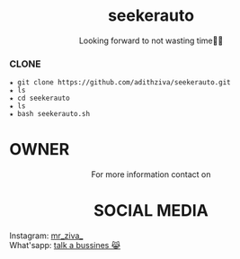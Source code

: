 <h1 align="center">seekerauto</h1>
<p align="center">
Looking forward to not wasting time🏴‍☠️
</p>


### CLONE
```
★ git clone https://github.com/adithziva/seekerauto.git
★ ls
★ cd seekerauto
★ ls
★ bash seekerauto.sh
```

# OWNER
<p align="center">For more information contact on</p>
<h1 align="center">SOCIAL MEDIA</h1>
<div> 
Instagram: <a href="https://instagram.com/mr_ziva_?igshid=16l8x2u66fm0u">mr_ziva_</a>
</div>
What'sapp: <a href="https://wa.me/+916282943771">talk a bussines 😹</a>

